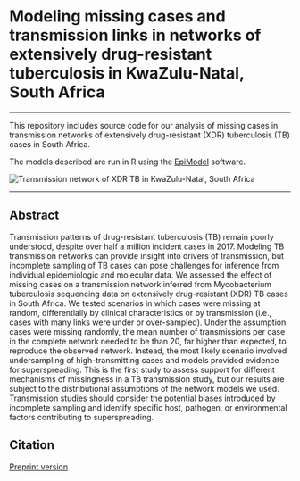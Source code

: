 
Modeling missing cases and transmission links in networks of extensively drug-resistant tuberculosis in KwaZulu-Natal, South Africa
================

------------------------------------------------------------------------

This repository includes source code for our analysis of missing cases in transmission networks of extensively drug-resistant (XDR) tuberculosis (TB) cases in South Africa.

The models described are run in R using the [EpiModel](https://www.epimodel.org/) software.

![Transmission network of XDR TB in KwaZulu-Natal, South Africa](https://github.com/kbratnelson/tb-ergms/blob/master/MissingNetworkData/Nelson_Fig6.3b.png)

------------------------------------------------------------------------

Abstract
--------

Transmission patterns of drug-resistant tuberculosis (TB) remain poorly understood, despite over half a million incident cases in 2017. Modeling TB transmission networks can provide insight into drivers of transmission, but incomplete sampling of TB cases can pose challenges for inference from individual epidemiologic and molecular data. We assessed the effect of missing cases on a transmission network inferred from Mycobacterium tuberculosis sequencing data on extensively drug-resistant (XDR) TB cases in South Africa. We tested scenarios in which cases were missing at random, differentially by clinical characteristics or by transmission (i.e., cases with many links were under or over-sampled). Under the assumption cases were missing randomly, the mean number of transmissions per case in the complete network needed to be  than 20, far higher than expected, to reproduce the observed network. Instead, the most likely scenario involved undersampling of high-transmitting cases and models provided evidence for superspreading. This is the first study to assess support for different mechanisms of missingness in a TB transmission study, but our results are subject to the distributional assumptions of the network models we used. Transmission studies should consider the potential biases introduced by incomplete sampling and identify specific host, pathogen, or environmental factors contributing to superspreading.

Citation
--------

[Preprint version](https://www.biorxiv.org/content/10.1101/655969v1.full)

